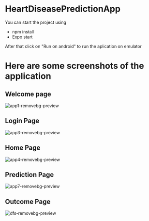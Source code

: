 # HeartDiseasePredictionApp
You can start the project using

- npm install
- Expo start

After that click on "Run on android" to run the aplication on emulator

# Here are some screenshots of the application

## Welcome page


![app1-removebg-preview](https://user-images.githubusercontent.com/67573427/152410269-cb61cf2f-c113-4c8d-b264-d68e34aa37cc.png)


## Login Page

![app3-removebg-preview](https://user-images.githubusercontent.com/67573427/152410404-4ad6b1d3-a23f-4c8a-a37b-bb300eccdf84.png)

## Home Page

![app4-removebg-preview](https://user-images.githubusercontent.com/67573427/152410490-16fc2f50-5e3d-4cf5-9c8d-5ad2bb33ffac.png)


## Prediction Page

![app7-removebg-preview](https://user-images.githubusercontent.com/67573427/152410593-a832c572-a664-4d7f-b7e0-cfeec585d064.png)

## Outcome Page

![dfs-removebg-preview](https://user-images.githubusercontent.com/67573427/152410785-86fbdb4b-d38b-4eb3-b5af-789140adc886.png)
